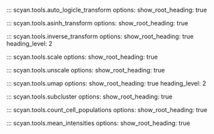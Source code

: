 ::: scyan.tools.auto_logicle_transform
    options:
      show_root_heading: true

::: scyan.tools.asinh_transform
    options:
      show_root_heading: true

::: scyan.tools.inverse_transform
    options:
      show_root_heading: true
      heading_level: 2

::: scyan.tools.scale
    options:
      show_root_heading: true

::: scyan.tools.unscale
    options:
      show_root_heading: true

::: scyan.tools.umap
    options:
      show_root_heading: true
      heading_level: 2

::: scyan.tools.subcluster
    options:
      show_root_heading: true

::: scyan.tools.count_cell_populations
    options:
      show_root_heading: true

::: scyan.tools.mean_intensities
    options:
      show_root_heading: true
